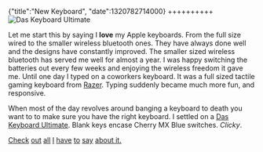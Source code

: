 {"title":"New Keyboard", "date":1320782714000}
++++++++++
![Das Keyboard Ultimate](http://i.imgur.com/7CGtU.jpg)

Let me start this by saying I **love** my Apple keyboards. From the full size wired to the smaller wireless bluetooth ones. They have always done well and the designs have constantly improved. The smaller sized wireless bluetooth has served me well for almost a year. I was happy switching the batteries out every few weeks and enjoying the wireless freedom it gave me. Until one day I typed on a coworkers keyboard. It was a full sized tactile gaming keyboard from [Razer][razer]. Typing suddenly became much more fun, and responsive.

When most of the day revolves around banging a keyboard to death you want to to make sure you have the right keyboard. I settled on a [Das Keyboard Ultimate][das]. Blank keys encase Cherry MX Blue switches. *Clicky*.

<script language="javascript" src="http://embedtweet.com/javascripts/embed_v2.js"></script>

[Check][tw1] [out][tw2] [all][tw3] [I][tw4] [have][tw5] [to][tw6] [say][tw7] [about it.][tw8]

[^1]: Far more then I enjoyed the puck shaped mouse. *Shudder*.

[razer]: http://www.razerzone.com/
[das]: http://www.daskeyboard.com/model-s-ultimate/
[tw1]: https://twitter.com/#!/joshkehn/status/133647111421034496
[tw2]: https://twitter.com/#!/joshkehn/status/133647726968700928
[tw3]: https://twitter.com/#!/joshkehn/status/133648253924290561
[tw4]: https://twitter.com/#!/joshkehn/status/133649761373929473
[tw5]: https://twitter.com/#!/joshkehn/status/133650146671067136
[tw6]: https://twitter.com/#!/joshkehn/status/133651418795089920
[tw7]: https://twitter.com/#!/joshkehn/status/133651946098802689
[tw8]: https://twitter.com/#!/joshkehn/status/133975512002473984
